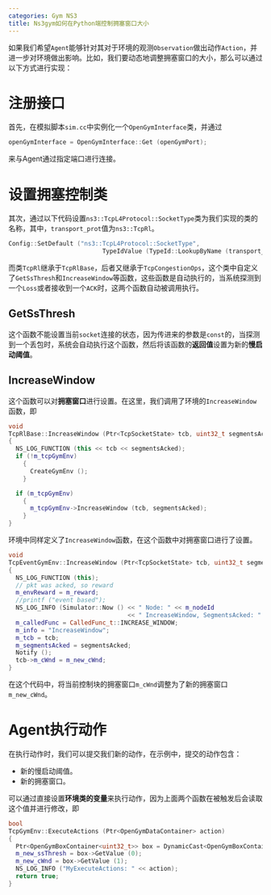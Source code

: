 ```yaml
---
categories: Gym NS3
title: Ns3gym如何在Python端控制拥塞窗口大小
---
```


如果我们希望`Agent`能够针对其对于环境的观测`Observation`做出动作`Action`，并进一步对环境做出影响。比如，我们要动态地调整拥塞窗口的大小，那么可以通过以下方式进行实现：

# 注册接口

首先，在模拟脚本`sim.cc`中实例化一个`OpenGymInterface`类，并通过

```c++
openGymInterface = OpenGymInterface::Get (openGymPort);
```

来与Agent通过指定端口进行连接。

# 设置拥塞控制类

其次，通过以下代码设置`ns3::TcpL4Protocol::SocketType`类为我们实现的类的名称，其中，`transport_prot`值为`ns3::TcpRl`。

```c++
Config::SetDefault ("ns3::TcpL4Protocol::SocketType",
                          TypeIdValue (TypeId::LookupByName (transport_prot)));
```

而类`TcpRl`继承于`TcpRlBase`，后者又继承于`TcpCongestionOps`，这个类中自定义了`GetSsThresh`和`IncreaseWindow`等函数，这些函数是自动执行的，当系统探测到一个`Loss`或者接收到一个`ACK`时，这两个函数自动被调用执行。

## GetSsThresh

这个函数不能设置当前`socket`连接的状态，因为传进来的参数是`const`的，当探测到一个丢包时，系统会自动执行这个函数，然后将该函数的**返回值**设置为新的**慢启动阈值**。

## IncreaseWindow

这个函数可以对**拥塞窗口**进行设置。在这里，我们调用了环境的`IncreaseWindow`函数，即

```c++
void
TcpRlBase::IncreaseWindow (Ptr<TcpSocketState> tcb, uint32_t segmentsAcked)
{
  NS_LOG_FUNCTION (this << tcb << segmentsAcked);
  if (!m_tcpGymEnv)
    {
      CreateGymEnv ();
    }

  if (m_tcpGymEnv)
    {
      m_tcpGymEnv->IncreaseWindow (tcb, segmentsAcked);
    }
}
```

环境中同样定义了`IncreaseWindow`函数，在这个函数中对拥塞窗口进行了设置。

```c++
void
TcpEventGymEnv::IncreaseWindow (Ptr<TcpSocketState> tcb, uint32_t segmentsAcked)
{
  NS_LOG_FUNCTION (this);
  // pkt was acked, so reward
  m_envReward = m_reward;
  //printf ("event based");
  NS_LOG_INFO (Simulator::Now () << " Node: " << m_nodeId
                                 << " IncreaseWindow, SegmentsAcked: " << segmentsAcked);
  m_calledFunc = CalledFunc_t::INCREASE_WINDOW;
  m_info = "IncreaseWindow";
  m_tcb = tcb;
  m_segmentsAcked = segmentsAcked;
  Notify ();
  tcb->m_cWnd = m_new_cWnd;
}
```

在这个代码中，将当前控制块的拥塞窗口`m_cWnd`调整为了新的拥塞窗口`m_new_cWnd`。

# Agent执行动作

在执行动作时，我们可以提交我们新的动作，在示例中，提交的动作包含：

- 新的慢启动阈值。
- 新的拥塞窗口。

可以通过直接设置**环境类的变量**来执行动作，因为上面两个函数在被触发后会读取这个值并进行修改，即

```c++
bool
TcpGymEnv::ExecuteActions (Ptr<OpenGymDataContainer> action)
{
  Ptr<OpenGymBoxContainer<uint32_t>> box = DynamicCast<OpenGymBoxContainer<uint32_t>> (action);
  m_new_ssThresh = box->GetValue (0);
  m_new_cWnd = box->GetValue (1);
  NS_LOG_INFO ("MyExecuteActions: " << action);
  return true;
}
```

